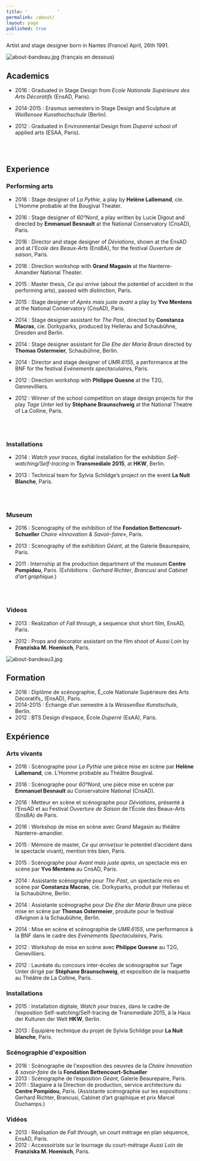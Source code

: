 ```yaml
---
title: '           '
permalink: /about/
layout: page
published: true
---
```


Artist and stage designer born in Nantes (France) April, 26th 1991.

![about-bandeau.jpg]({{site.baseurl}}/images/about-bandeau.jpg)
(français en dessous)

## **Academics**

* 2016 : Graduated in Stage Design from _Ecole Nationale Supérieure des Arts Décoratifs_ (EnsAD, Paris). 

* 2014-2015 : Erasmus semesters in Stage Design and Sculpture at _Weißensee Kunsthochschule_ (Berlin).

* 2012 : Graduated in Environmental Design from _Duperré_ school of applied arts (ESAA, Paris).

<br>
 
<br>

## **Experience**

### Performing arts

* 2016 : Stage designer of _La Pythie_, a play by **Helène Lallemand**, cie. L’Homme probable at the Bougival Theater.

* 2016 : Stage designer of _60°Nord_, a play written by Lucie Digout and directed by **Emmanuel Besnault** at the National Conservatory (CnsAD), Paris.

* 2016 : Director and stage designer of _Déviations_, shown at the EnsAD and at _l'Ecole des Beaux-Arts_  (EnsBA), for the festival _Ouverture de saison_,  Paris.

* 2016 : Direction workshop with **Grand Magasin** at the Nanterre-Amandier National Theater.

* 2015 : Master thesis, _Ce qui arrive_ (about the potentiel of accident in the performing arts), passed with distinction, Paris.

* 2015 : Stage designer of _Après mais juste avant_ a play by **Yvo Mentens** at the National Conservatory (CnsAD), Paris. 

* 2014 : Stage designer assistant for _The Past_, directed by **Constanza Macras**, cie. Dorkyparks, produced by Hellerau and Schaubühne, Dresden and Berlin.

* 2014 : Stage designer assistant for _Die Ehe der Maria Braun_  directed by **Thomas Ostermeier**, Schaubühne, Berlin.

* 2014 : Director and stage designer of _UMR.6155_, a performance at the BNF for the festival _Evénements spectaculaires_, Paris.

* 2012 : Direction workshop with **Philippe Quesne** at the T2G, Gennevilliers.

* 2012 : Winner of the school competition on stage design projects for the play _Tage Unter_ led by **Stéphane Braunschweig** at the National Theatre of La Colline, Paris.
<br>
 
<br>

### Installations

* 2014 : _Watch your traces_, digital installation for the exhibition _Self-watching/Self-tracing_ in **Transmediale 2015**, at **HKW**, Berlin. 

* 2013 : Technical team for Sylvia Schildge’s project on the event **La Nuit Blanche**, Paris.
<br>
 
<br>

### Museum

* 2016 : Scenography of the exhibition of the **Fondation Bettencourt-Schueller** _Chaire «Innovation & Savoir-faire»_, Paris.

* 2013 : Scenography of the exhibition _Géant_, at the Galerie Beaurepaire, Paris.

* 2011 : Internship at the production department of the museum **Centre Pompidou**, Paris. (Exhibitions : _Gerhard Richter_, _Brancusi_ and _Cabinet d’art graphique_.)
<br>
 
<br>

### Videos

* 2013 : Realization of _Fall through_, a sequence shot short film, EnsAD, Paris.

* 2012 : Props and decorator assistant on the film shoot of _Aussi Loin_ by **Franziska M. Hoenisch**, Paris.


![about-bandeau3.jpg]({{site.baseurl}}/images/about-bandeau3.jpg)

## **Formation**
* 2016 : Diplôme de scénographie, É_cole Nationale Supérieure des Arts Décoratifs_ (EnsAD), Paris.
* 2014-2015 : Échange d’un semestre à la _Weissenßee Kunstschule_, Berlin.
* 2012 : BTS Design d’espace, École _Duperré_ (EsAA), Paris.

## **Expérience**
### Arts vivants

* 2016 : Scénographe pour _La Pythie_ une pièce mise en scène par **Helène Lallemand**, cie. L’Homme probable au Théâtre Bougival.

* 2016 : Scénographe pour _60°Nord_, une pièce mise en scène par **Emmanuel Besnault** au Conservatoire National (CnsAD).

* 2016 : Metteur en scène et scénographe pour _Déviations_, présenté à l’EnsAD et au Festival _Ouverture de Saison_ de l’École des Beaux-Arts (EnsBA) de Paris.

* 2016 : Workshop de mise en scène avec Grand Magasin au théâtre Nanterre-amandier.

* 2015 : Mémoire de master, _Ce qui arrive_(sur le potentiel d’accident dans le spectacle vivant), mention très bien, Paris.

* 2015 : Scénographe pour _Avant mais juste après_, un spectacle mis en scène par **Yvo Mentens** au CnsAD, Paris.

* 2014 : Assistante scénographe pour _The Past_, un spectacle mis en scène par **Constanza Macras**, cie. Dorkyparks, produit par Hellerau et la Schaubühne, Berlin.

* 2014 : Assistante scénographe pour _Die Ehe der Maria Braun_ une pièce mise en scène par **Thomas Ostermeier**, produite pour le festival d’Avignon à la Schaubühne, Berlin.

* 2014 : Mise en scène et scénographie de _UMR.6155_, une performance à la BNF dans le cadre des _Evènements Spectaculaires_, Paris.

* 2012 : Workshop de mise en scène avec **Philippe Quesne** au T2G, Genevilliers.

* 2012 : Lauréate du concours inter-écoles de scénographie sur Tage Unter dirigé par **Stéphane Braunschweig**, et exposition de la maquette au Théâtre de La Colline, Paris.


### Installations

* 2015 : Installation digitale, _Watch your traces_, dans le cadre de l’exposition Self-watching/Self-tracing de Transmediale 2015, à la Haus der Kulturen der Welt **HKW**, Berlin.

* 2013 : Équipière technique du projet de Sylvia Schildge pour **La Nuit blanche**, Paris.

### Scénographie d'exposition
* 2016 : Scénographe de l'exposition des oeuvres de la _Chaire Innovation & savoir-faire_ de la **Fondation Bettencourt-Schueller** 
* 2013 : Scénographe de l’exposition _Géant_, Galerie Beaurepaire, Paris.
* 2011 : Stagiaire à la Direction de production, service architecture du **Centre Pompidou**, Paris. (Assistante scénographie sur les expositions : Gerhard Richter, Brancusi, Cabinet d’art graphique et prix Marcel Duchamps.)

### Vidéos
* 2013 : Réalisation de _Fall through_, un court métrage en plan séquence, EnsAD, Paris.
* 2012 : Accessoiriste sur le tournage du court-métrage _Aussi Loin_ de **Franziska M. Hoenisch**, Paris.


